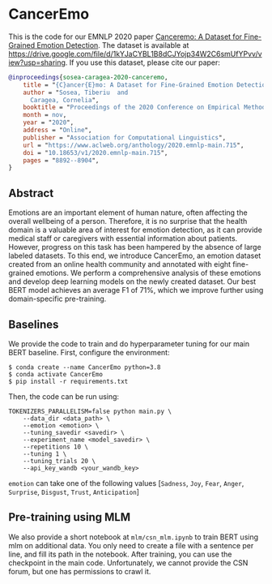 # CancerEmo

This is the code for our EMNLP 2020 paper [Canceremo: A Dataset for Fine-Grained Emotion Detection](https://www.aclweb.org/anthology/2020.emnlp-main.715/). The dataset is available at https://drive.google.com/file/d/1kYJaCYBL1B8dCJYojp34W2C6smUfYPvv/view?usp=sharing. If you use this dataset, please cite our paper:

```bibtex
@inproceedings{sosea-caragea-2020-canceremo,
    title = "{C}ancer{E}mo: A Dataset for Fine-Grained Emotion Detection",
    author = "Sosea, Tiberiu  and
      Caragea, Cornelia",
    booktitle = "Proceedings of the 2020 Conference on Empirical Methods in Natural Language Processing (EMNLP)",
    month = nov,
    year = "2020",
    address = "Online",
    publisher = "Association for Computational Linguistics",
    url = "https://www.aclweb.org/anthology/2020.emnlp-main.715",
    doi = "10.18653/v1/2020.emnlp-main.715",
    pages = "8892--8904",
}
```
## Abstract

Emotions are an important element of human nature, often affecting the overall wellbeing of a person. Therefore, it is no surprise that the health domain is a valuable area of interest for emotion detection, as it can provide medical staff or caregivers with essential information about patients. However, progress on this task has been hampered by the absence of large labeled datasets. To this end, we introduce CancerEmo, an emotion dataset created from an online health community and annotated with eight fine-grained emotions. We perform a comprehensive analysis of these emotions and develop deep learning models on the newly created dataset. Our best BERT model achieves an average F1 of 71%, which we improve further using domain-specific pre-training.

## Baselines

We provide the code to train and do hyperparameter tuning for our main BERT baseline. First, configure the environment:

```
$ conda create --name CancerEmo python=3.8
$ conda activate CancerEmo
$ pip install -r requirements.txt
```

Then, the code can be run using:

```
TOKENIZERS_PARALLELISM=false python main.py \
    --data_dir <data_path> \
    --emotion <emotion> \
    --tuning_savedir <savedir> \
    --experiment_name <model_savedir> \
    --repetitions 10 \
    --tuning 1 \
    --tuning_trials 20 \
    --api_key_wandb <your_wandb_key>
```

`emotion` can take one of the following values [`Sadness`, `Joy`, `Fear`, `Anger`, `Surprise`, `Disgust`, `Trust`, `Anticipation`]

## Pre-training using MLM

We also provide a short notebook at `mlm/csn_mlm.ipynb` to train BERT using mlm on additional data. You only need to create a file with a sentence per line, and fill its path in the notebook. After training, you can use the checkpoint in the main code. Unfortunately, we cannot provide the CSN forum, but one has permissions to crawl it.
